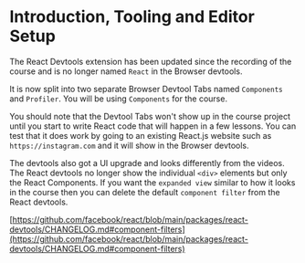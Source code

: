 # Introduction, Tooling and Editor Setup

The React Devtools extension has been updated since the recording of the course and is no longer named `React` in the Browser devtools.

It is now split into two separate Browser Devtool Tabs named `Components` and `Profiler`. You will be using `Components` for the course.

You should note that the Devtool Tabs won't show up in the course project until you start to write React code that will happen in a few lessons. You can test that it does work by going to an existing React.js website such as `https://instagram.com` and it will show in the Browser devtools.

The devtools also got a UI upgrade and looks differently from the videos. The React devtools no longer show the individual `<div>` elements but only the React Components. If you want the `expanded view` similar to how it looks in the course then you can delete the default `component filter` from the React devtools.

[https://github.com/facebook/react/blob/main/packages/react-devtools/CHANGELOG.md#component-filters](https://github.com/facebook/react/blob/main/packages/react-devtools/CHANGELOG.md#component-filters)
